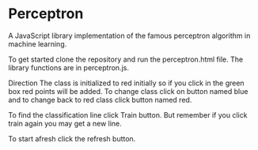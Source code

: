 # Perceptron
A JavaScript library implementation of the famous perceptron algorithm in machine learning.

To get started clone the repository and run the perceptron.html file. The library functions are in perceptron.js.

Direction
The class is initialized to red initially so if you click in the green box red points will be added. To change class click on button named blue and to change back to red class click button named red.

To find the classification line click Train button. But remember if you click train again you may get a new line.

To start afresh click the refresh button.
